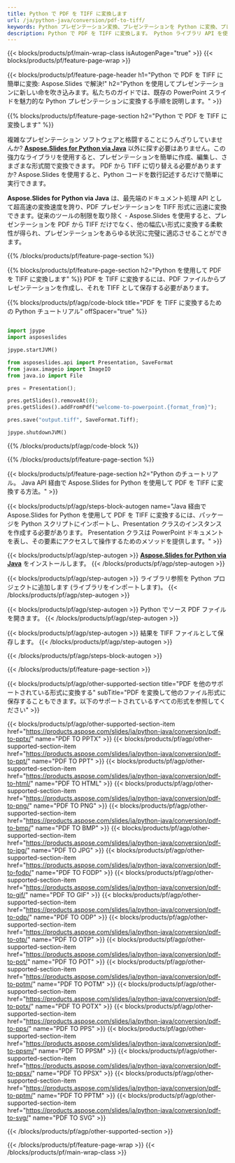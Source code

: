 ```yaml
---
title: Python で PDF を TIFF に変換します
url: /ja/python-java/conversion/pdf-to-tiff/
keywords: Python プレゼンテーション変換、プレゼンテーションを Python に変換、プレゼンテーション用 Python、Aspose.Slides Python、PDF から TIFF への変換、Python プレゼンテーション ライブラリ
description: Python で PDF を TIFF に変換します。 Python ライブラリ API を使用して、PDF ファイルを TIFF に変換します
---
```


{{< blocks/products/pf/main-wrap-class isAutogenPage="true" >}}
{{< blocks/products/pf/feature-page-wrap >}}

{{< blocks/products/pf/feature-page-header h1="Python で PDF を TIFF に簡単に変換: Aspose.Slides で解決!" h2="Python を使用してプレゼンテーションに新しい命を吹き込みます。私たちのガイドでは、既存の PowerPoint スライドを魅力的な Python プレゼンテーションに変換する手順を説明します。" >}}

{{% blocks/products/pf/feature-page-section h2="Python で PDF を TIFF に変換します" %}}

複雑なプレゼンテーション ソフトウェアと格闘することにうんざりしていませんか? [**Aspose.Slides for Python via Java**](https://products.aspose.com/slides/ja/python-java/) 以外に探す必要はありません。この強力なライブラリを使用すると、プレゼンテーションを簡単に作成、編集し、さまざまな形式間で変換できます。 PDF から TIFF に切り替える必要がありますか? Aspose.Slides を使用すると、Python コードを数行記述するだけで簡単に実行できます。

**Aspose.Slides for Python via Java** は、最先端のドキュメント処理 API として超高速の変換速度を誇り、PDF プレゼンテーションを TIFF 形式に迅速に変換できます。従来のツールの制限を取り除く - Aspose.Slides を使用すると、プレゼンテーションを PDF から TIFF だけでなく、他の幅広い形式に変換する柔軟性が得られ、プレゼンテーションをあらゆる状況に完璧に適応させることができます。

{{% /blocks/products/pf/feature-page-section %}}

{{% blocks/products/pf/feature-page-section  h2="Python を使用して PDF を TIFF に変換します" %}}
PDF を TIFF に変換するには、PDF ファイルからプレゼンテーションを作成し、それを TIFF として保存する必要があります。

{{% blocks/products/pf/agp/code-block title="PDF を TIFF に変換するための Python チュートリアル" offSpacer="true" %}}

```python

import jpype
import asposeslides

jpype.startJVM()

from asposeslides.api import Presentation, SaveFormat
from javax.imageio import ImageIO
from java.io import File

pres = Presentation();

pres.getSlides().removeAt(0);
pres.getSlides().addFromPdf("welcome-to-powerpoint.{format_from}");

pres.save("output.tiff", SaveFormat.Tiff);

jpype.shutdownJVM()

```


{{% /blocks/products/pf/agp/code-block %}}

{{% /blocks/products/pf/feature-page-section %}}

{{< blocks/products/pf/feature-page-section  h2="Python のチュートリアル。 Java API 経由で Aspose.Slides for Python を使用して PDF を TIFF に変換する方法。" >}}

{{< blocks/products/pf/agp/steps-block-autogen name="Java 経由で Aspose.Slides for Python を使用して PDF を TIFF に変換するには、パッケージを Python スクリプトにインポートし、Presentation クラスのインスタンスを作成する必要があります。 Presentation クラスは PowerPoint ドキュメントを表し、その要素にアクセスして操作するためのメソッドを提供します。" >}}

{{< blocks/products/pf/agp/step-autogen >}}
[**Aspose.Slides for Python via Java**](https://products.aspose.com/slides/ja/python-java/) をインストールします。
{{< /blocks/products/pf/agp/step-autogen >}}

{{< blocks/products/pf/agp/step-autogen >}}
ライブラリ参照を Python プロジェクトに追加します (ライブラリをインポートします)。
{{< /blocks/products/pf/agp/step-autogen >}}

{{< blocks/products/pf/agp/step-autogen >}}
Python でソース PDF ファイルを開きます。
{{< /blocks/products/pf/agp/step-autogen >}}

{{< blocks/products/pf/agp/step-autogen >}}
結果を TIFF ファイルとして保存します。
{{< /blocks/products/pf/agp/step-autogen >}}

{{< /blocks/products/pf/agp/steps-block-autogen >}}

{{< /blocks/products/pf/feature-page-section >}}

{{< blocks/products/pf/agp/other-supported-section title="PDF を他のサポートされている形式に変換する" subTitle="PDF を変換して他のファイル形式に保存することもできます。以下のサポートされているすべての形式を参照してください" >}}

{{< blocks/products/pf/agp/other-supported-section-item href="https://products.aspose.com/slides/ja/python-java/conversion/pdf-to-pptx/" name="PDF TO PPTX" >}}
{{< blocks/products/pf/agp/other-supported-section-item href="https://products.aspose.com/slides/ja/python-java/conversion/pdf-to-ppt/" name="PDF TO PPT" >}}
{{< blocks/products/pf/agp/other-supported-section-item href="https://products.aspose.com/slides/ja/python-java/conversion/pdf-to-html/" name="PDF TO HTML" >}}
{{< blocks/products/pf/agp/other-supported-section-item href="https://products.aspose.com/slides/ja/python-java/conversion/pdf-to-png/" name="PDF TO PNG" >}}
{{< blocks/products/pf/agp/other-supported-section-item href="https://products.aspose.com/slides/ja/python-java/conversion/pdf-to-bmp/" name="PDF TO BMP" >}}
{{< blocks/products/pf/agp/other-supported-section-item href="https://products.aspose.com/slides/ja/python-java/conversion/pdf-to-jpg/" name="PDF TO JPG" >}}
{{< blocks/products/pf/agp/other-supported-section-item href="https://products.aspose.com/slides/ja/python-java/conversion/pdf-to-fodp/" name="PDF TO FODP" >}}
{{< blocks/products/pf/agp/other-supported-section-item href="https://products.aspose.com/slides/ja/python-java/conversion/pdf-to-gif/" name="PDF TO GIF" >}}
{{< blocks/products/pf/agp/other-supported-section-item href="https://products.aspose.com/slides/ja/python-java/conversion/pdf-to-odp/" name="PDF TO ODP" >}}
{{< blocks/products/pf/agp/other-supported-section-item href="https://products.aspose.com/slides/ja/python-java/conversion/pdf-to-otp/" name="PDF TO OTP" >}}
{{< blocks/products/pf/agp/other-supported-section-item href="https://products.aspose.com/slides/ja/python-java/conversion/pdf-to-pot/" name="PDF TO POT" >}}
{{< blocks/products/pf/agp/other-supported-section-item href="https://products.aspose.com/slides/ja/python-java/conversion/pdf-to-potm/" name="PDF TO POTM" >}}
{{< blocks/products/pf/agp/other-supported-section-item href="https://products.aspose.com/slides/ja/python-java/conversion/pdf-to-potx/" name="PDF TO POTX" >}}
{{< blocks/products/pf/agp/other-supported-section-item href="https://products.aspose.com/slides/ja/python-java/conversion/pdf-to-pps/" name="PDF TO PPS" >}}
{{< blocks/products/pf/agp/other-supported-section-item href="https://products.aspose.com/slides/ja/python-java/conversion/pdf-to-ppsm/" name="PDF TO PPSM" >}}
{{< blocks/products/pf/agp/other-supported-section-item href="https://products.aspose.com/slides/ja/python-java/conversion/pdf-to-ppsx/" name="PDF TO PPSX" >}}
{{< blocks/products/pf/agp/other-supported-section-item href="https://products.aspose.com/slides/ja/python-java/conversion/pdf-to-pptm/" name="PDF TO PPTM" >}}
{{< blocks/products/pf/agp/other-supported-section-item href="https://products.aspose.com/slides/ja/python-java/conversion/pdf-to-svg/" name="PDF TO SVG" >}}


{{< /blocks/products/pf/agp/other-supported-section >}}

{{< /blocks/products/pf/feature-page-wrap >}}
{{< /blocks/products/pf/main-wrap-class >}}